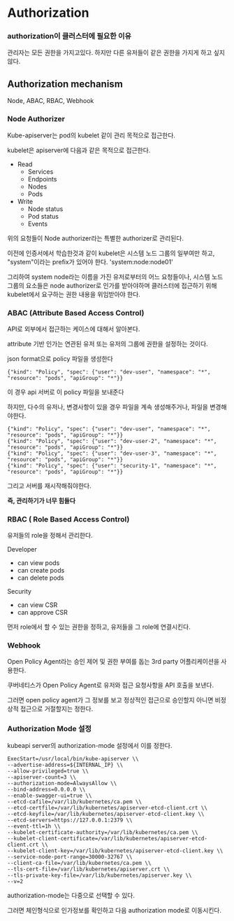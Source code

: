 # Authorization
### authorization이 클러스터에 필요한 이유
관리자는 모든 권한을 가지고있다. 하지만 다른 유저들이 같은 권한을 가지게 하고 싶지 않다.

## Authorization mechanism
Node, ABAC, RBAC, Webhook


### Node Authorizer
Kube-apiserver는 pod의 kubelet 같이 관리 목적으로 접근한다.

kubelet은 apiserver에 다음과 같은 목적으로 접근한다.
* Read
  * Services
  * Endpoints
  * Nodes
  * Pods
* Write
  * Node status
  * Pod status
  * Events

위의 요청들이 Node authorizer라는 특별한 authorizer로 관리된다.

이전에 인증서에서 학습한것과 같이 kubelet은 시스템 노드 그룹의 일부여만 하고, "system"이라는 prefix가 있어야 한다. 'system:node:node01'

그리하여 system node라는 이름을 가진 유저로부터의 어느 요청들이나, 시스템 노드 그룹의 요소들은 node authorizer로 인가를 받아야하며 클러스터에 접근하기 위해 kubelet에서 요구하는 권한 내용을 위임받아야 한다.

### ABAC (Attribute Based Access Control)
API로 외부에서 접근하는 케이스에 대해서 알아본다.

attribute 기반 인가는 연관된 유저 또는 유저의 그룹에 권한을 설정하는 것이다.

json format으로 policy 파일을 생성한다
```
{"kind": "Policy", "spec": {"user": "dev-user", "namespace": "*", "resource": "pods", "apiGroup": "*"}}
```
이 경우 api 서버로 이 policy 파일을 보내준다 

하지만, 다수의 유저나, 변경사항이 있을 경우 파일을 계속 생성해주거나, 파일을 변경해야한다.
```
{"kind": "Policy", "spec": {"user": "dev-user", "namespace": "*", "resource": "pods", "apiGroup": "*"}}
{"kind": "Policy", "spec": {"user": "dev-user-2", "namespace": "*", "resource": "pods", "apiGroup": "*"}}
{"kind": "Policy", "spec": {"user": "dev-user-3", "namespace": "*", "resource": "pods", "apiGroup": "*"}}
{"kind": "Policy", "spec": {"user": "security-1", "namespace": "*", "resource": "pods", "apiGroup": "*"}}
```
그리고 서버를 재시작해줘야한다.

**즉, 관리하기가 너무 힘들다**

### RBAC ( Role Based Access Control)
유저들의 role을 정해서 관리한다.

Developer
* can view pods
* can create pods
* can delete pods

Security
* can view CSR
* can approve CSR

먼저 role에서 할 수 있는 권한을 정하고, 유저들을 그 role에 연결시킨다.

### Webhook
Open Policy Agent라는 승인 제어 및 권한 부여를 돕는 3rd party 어플리케이션을 사용한다.

쿠버네티스가 Open Policy Agent로 유저와 접근 요청사항을 API 호출을 보낸다.

그러면 open policy agent가 그 정보를 보고 정상적인 접근으로 승인할지 아니면 비정상적 접근으로 거절할지는 정한다.

### Authorization Mode 설정
kubeapi server의 authorization-mode 설정에서 이를 정한다.
```
ExecStart=/usr/local/bin/kube-apiserver \\
--advertise-address=${INTERNAL_IP} \\
--allow-privileged=true \\
--apiserver-count=3 \\
--authorization-mode=AlwaysAllow \\
--bind-address=0.0.0.0 \\
--enable-swagger-ui=true \\
--etcd-cafile=/var/lib/kubernetes/ca.pem \\
--etcd-certfile=/var/lib/kubernetes/apiserver-etcd-client.crt \\
--etcd-keyfile=/var/lib/kubernetes/apiserver-etcd-client.key \\
--etcd-servers=https://127.0.0.1:2379 \\
--event-ttl=1h \\
--kubelet-certificate-authority=/var/lib/kubernetes/ca.pem \\
--kubelet-client-certificate=/var/lib/kubernetes/apiserver-etcd-client.crt \\
--kubelet-client-key=/var/lib/kubernetes/apiserver-etcd-client.key \\
--service-node-port-range=30000-32767 \\
--client-ca-file=/var/lib/kubernetes/ca.pem \\
--tls-cert-file=/var/lib/kubernetes/apiserver.crt \\
--tls-private-key-file=/var/lib/kubernetes/apiserver.key \\
--v=2
```
authorization-mode는 다중으로 선택할 수 있다.

그러면 체인형식으로 인가정보를 확인하고 다음 authorization mode로 이동시킨다.



